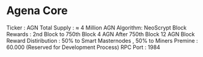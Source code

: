 Agena Core 
===============================
Ticker : AGN
Total Supply : ≈ 4 Million AGN
Algorithm: NeoScrypt
Block Rewards : 2nd Block  to 750th Block 4 AGN
                        After 750th Block 12 AGN
Block Reward Distiribution : 50% to Smart Masternodes , 50% to Miners
Premine : 60.000 (Reserved for Development Process)
RPC Port : 1984

